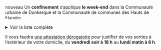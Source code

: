 <div class="conseil conseil-orange">

<span class="nouveau">nouveau</span> Un **confinement** s’applique **le week-end** dans la Communauté urbaine de Dunkerque et la Communauté de communes des Hauts de Flandre.

<details>
    <summary>Voir la liste complète</summary>
    <ul>
        <li>Armbouts-Cappel</li>
        <li>Bambecque</li>
        <li>Bergues</li>
        <li>Bierne</li>
        <li>Bissezeele</li>
        <li>Bollezeele</li>
        <li>Bourbourg</li>
        <li>Bray-Dunes</li>
        <li>Brouckerque</li>
        <li>Broxeele</li>
        <li>Cappelle-Brouck</li>
        <li>Cappelle-la-Grande</li>
        <li>Coudekerque-Branche</li>
        <li>Craywick</li>
        <li>Crochte</li>
        <li>Drincham</li>
        <li>Dunkerque</li>
        <li>Eringhem</li>
        <li>Esquelbecq</li>
        <li>Ghyvelde</li>
        <li>Grand-Fort-Philippe</li>
        <li>Grande-Synthe</li>
        <li>Gravelines</li>
        <li>Herzeele</li>
        <li>Holque</li>
        <li>Hondschoote</li>
        <li>Hoymille</li>
        <li>Killem</li>
        <li>Lederzeele</li>
        <li>Ledringhem</li>
        <li>Leffrinckoucke</li>
        <li>Looberghe</li>
        <li>Loon-Plage</li>
        <li>Merckeghem</li>
        <li>Millam</li>
        <li>Nieurlet</li>
        <li>Oost-Cappel</li>
        <li>Pitgam</li>
        <li>Quaëdypre</li>
        <li>Rexpoëde</li>
        <li>Saint-Georges-sur-l'Aa</li>
        <li>Saint-Momelin</li>
        <li>Saint-Pierre-Brouck</li>
        <li>Socx</li>
        <li>Spycker</li>
        <li>Steene</li>
        <li>Téteghem-Coudekerque-Village</li>
        <li>Uxem</li>
        <li>Volckerinckhove</li>
        <li>Warhem</li>
        <li>Watten</li>
        <li>West-Cappel</li>
        <li>Wormhout</li>
        <li>Wulverdinghe</li>
        <li>Wylder</li>
        <li>Zegerscappel</li>
        <li>Zuydcoote</li>
    </ul>
</details>

Il vous faudra [une attestation dérogatoire](https://media.interieur.gouv.fr/deplacement-covid-19/) pour justifier de vos sorties à l’extérieur de votre domicile, du **vendredi soir à 18 h** au **lundi matin à 6 h**.

</div>
